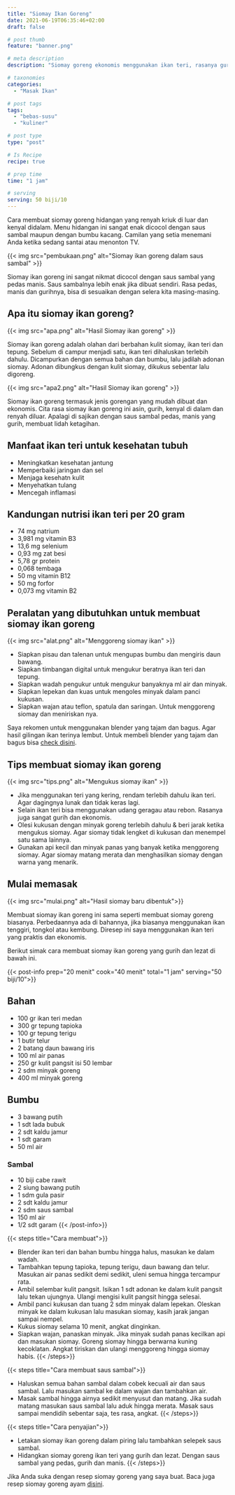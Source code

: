 ```yaml
---
title: "Siomay Ikan Goreng"
date: 2021-06-19T06:35:46+02:00
draft: false

# post thumb
feature: "banner.png"

# meta description
description: "Siomay goreng ekonomis menggunakan ikan teri, rasanya gurih dan aromanya sangat sedap. Membuatnya mudah dan simpel, sangat cocok menjadi cemilan sehari-hari."

# taxonomies
categories:
  - "Masak Ikan"

# post tags
tags:
  - "bebas-susu"
  - "kuliner"

# post type
type: "post"

# Is Recipe
recipe: true

# prep time
time: "1 jam"

# serving
serving: 50 biji/10
---
```

Cara membuat siomay goreng hidangan yang renyah kriuk di luar dan kenyal didalam. Menu hidangan ini sangat enak dicocol dengan saus sambal maupun dengan bumbu kacang. Camilan yang setia menemani Anda ketika sedang santai atau menonton TV.

{{< img src="pembukaan.png" alt="Siomay ikan goreng dalam saus sambal" >}}

Siomay ikan goreng ini sangat nikmat dicocol dengan saus sambal yang pedas manis.  Saus sambalnya lebih enak jika dibuat sendiri. Rasa pedas, manis dan gurihnya, bisa di sesuaikan dengan selera kita masing-masing.

## Apa itu siomay ikan goreng?

{{< img src="apa.png" alt="Hasil Siomay ikan goreng" >}}

Siomay ikan goreng adalah olahan dari berbahan kulit siomay, ikan teri dan tepung. Sebelum di campur menjadi satu, ikan teri dihaluskan terlebih dahulu. Dicampurkan dengan semua bahan dan bumbu, lalu jadilah adonan siomay. Adonan dibungkus dengan kulit siomay, dikukus sebentar lalu digoreng.

{{< img src="apa2.png" alt="Hasil Siomay ikan goreng" >}}

Siomay ikan goreng termasuk jenis gorengan yang mudah dibuat dan ekonomis. Cita rasa siomay ikan goreng ini asin, gurih, kenyal di dalam dan renyah diluar. Apalagi di sajikan dengan saus sambal pedas, manis yang gurih, membuat lidah ketagihan.

## Manfaat ikan teri untuk kesehatan tubuh

-   Meningkatkan kesehatan jantung
-   Memperbaiki jaringan dan sel
-   Menjaga kesehatn kulit
-   Menyehatkan tulang
-   Mencegah inflamasi

## Kandungan nutrisi ikan teri per 20 gram

-   74 mg natrium
-   3,981 mg vitamin B3
-   13,6 mg selenium
-   0,93 mg zat besi
-   5,78 gr protein
-   0,068 tembaga
-   50 mg vitamin B12
-   50 mg forfor
-   0,073 mg vitamin B2

## Peralatan yang dibutuhkan untuk membuat siomay ikan goreng

{{< img src="alat.png" alt="Menggoreng siomay ikan" >}}

-   Siapkan pisau dan talenan untuk mengupas bumbu dan mengiris daun bawang.
-   Siapkan timbangan digital untuk mengukur beratnya ikan teri dan tepung.
-   Siapkan wadah pengukur untuk mengukur banyaknya ml air dan minyak.
-   Siapkan lepekan dan kuas untuk mengoles minyak dalam panci kukusan.
-   Siapkan wajan atau teflon, spatula dan saringan. Untuk menggoreng siomay dan meniriskan nya.

Saya rekomen untuk menggunakan blender yang tajam dan bagus. Agar hasil gilingan ikan terinya lembut. Untuk membeli blender yang tajam dan bagus bisa [check disini](https://s.click.aliexpress.com/e/_Arlt0r).

## Tips membuat siomay ikan goreng

{{< img src="tips.png" alt="Mengukus siomay ikan" >}}

-   Jika menggunakan teri yang kering, rendam terlebih dahulu ikan teri. Agar dagingnya lunak dan tidak keras lagi.
-   Selain ikan teri bisa menggunakan udang geragau atau rebon. Rasanya juga sangat gurih dan ekonomis.
-   Olesi kukusan dengan minyak goreng terlebih dahulu & beri jarak ketika mengukus siomay. Agar siomay tidak lengket di kukusan dan menempel satu sama lainnya.
-   Gunakan api kecil dan minyak panas yang banyak ketika menggoreng siomay. Agar siomay matang merata dan menghasilkan siomay dengan warna yang menarik.

## Mulai memasak

{{< img src="mulai.png" alt="Hasil siomay baru dibentuk">}}

Membuat siomay ikan goreng ini sama seperti membuat siomay goreng biasanya. Perbedaannya ada di bahannya, jika biasanya menggunakan ikan tenggiri, tongkol atau kembung. Diresep ini saya menggunakan ikan teri yang praktis dan ekonomis.

Berikut simak cara membuat siomay ikan goreng yang gurih dan lezat di bawah ini.

{{< post-info prep="20 menit" cook="40 menit" total="1 jam" serving="50 biji/10">}}

## Bahan

-   100 gr ikan teri medan
-   300 gr tepung tapioka
-   100 gr tepung terigu
-   1 butir telur
-   2 batang daun bawang iris
-   100 ml air panas
-   250 gr kulit pangsit isi 50 lembar
-   2 sdm minyak goreng
-   400 ml minyak goreng

## Bumbu

-   3 bawang putih
-   1 sdt lada bubuk
-   2 sdt kaldu jamur
-   1 sdt garam
-   50 ml air

### Sambal

-   10 biji cabe rawit
-   2 siung bawang putih
-   1 sdm gula pasir
-   2 sdt kaldu jamur
-   2 sdm saus sambal
-   150 ml air
-   1/2 sdt garam
{{< /post-info>}}

{{< steps title="Cara membuat">}}
-   Blender ikan teri dan bahan bumbu hingga halus, masukan ke dalam wadah.
-   Tambahkan tepung tapioka, tepung terigu, daun bawang dan telur. Masukan air panas sedikit demi sedikit, uleni semua hingga tercampur rata.
-   Ambil selembar kulit pangsit. Isikan 1 sdt adonan ke dalam kulit pangsit lalu tekan ujungnya. Ulangi mengisi kulit pangsit hingga selesai.
-   Ambil panci kukusan dan tuang 2 sdm minyak dalam lepekan. Oleskan minyak ke dalam kukusan lalu masukan siomay, kasih jarak jangan sampai nempel.
-   Kukus siomay selama 10 menit, angkat dinginkan.
-   Siapkan wajan, panaskan minyak. Jika minyak sudah panas kecilkan api dan masukan siomay. Goreng siomay hingga berwarna kuning kecoklatan. Angkat tiriskan dan ulangi menggoreng hingga siomay habis.
{{< /steps>}}

{{< steps title="Cara membuat saus sambal">}}
-   Haluskan semua bahan sambal dalam cobek kecuali air dan saus sambal. Lalu masukan sambal ke dalam wajan dan tambahkan air.
-   Masak sambal hingga airnya sedikit menyusut dan matang. Jika sudah matang masukan saus sambal lalu aduk hingga merata. Masak saus sampai mendidih sebentar saja, tes rasa, angkat.
{{< /steps>}}

{{< steps title="Cara penyajian">}}
-   Letakan siomay ikan goreng dalam piring lalu tambahkan selepek saus sambal.
-   Hidangkan siomay goreng ikan teri yang gurih dan lezat. Dengan saus sambal yang pedas, gurih dan manis.
{{< /steps>}}

Jika Anda suka dengan resep siomay goreng yang saya buat. Baca juga resep siomay goreng ayam [disini](/resep/resep-siomay-goreng/).